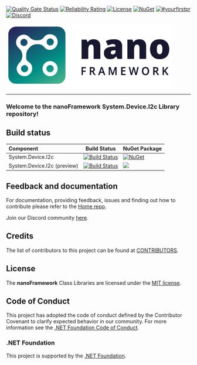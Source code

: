 [![Quality Gate Status](https://sonarcloud.io/api/project_badges/measure?project=nanoframework_lib-System.Device.I2c&metric=alert_status)](https://sonarcloud.io/dashboard?id=nanoframework_lib-System.Device.I2c) [![Reliability Rating](https://sonarcloud.io/api/project_badges/measure?project=nanoframework_lib-System.Device.I2c&metric=reliability_rating)](https://sonarcloud.io/dashboard?id=nanoframework_lib-System.Device.I2c) [![License](https://img.shields.io/badge/License-MIT-blue.svg)](LICENSE) [![NuGet](https://img.shields.io/nuget/dt/nanoFramework.System.Device.I2c.svg?label=NuGet&style=flat&logo=nuget)](https://www.nuget.org/packages/nanoFramework.System.Device.I2c/) [![#yourfirstpr](https://img.shields.io/badge/first--timers--only-friendly-blue.svg)](https://github.com/nanoframework/Home/blob/master/CONTRIBUTING.md) [![Discord](https://img.shields.io/discord/478725473862549535.svg?logo=discord&logoColor=white&label=Discord&color=7289DA)](https://discord.gg/gCyBu8T)

![nanoFramework logo](https://github.com/nanoframework/Home/blob/master/resources/logo/nanoFramework-repo-logo.png)

-----

### Welcome to the **nanoFramework** System.Device.I2c Library repository!

## Build status

| Component | Build Status | NuGet Package |
|:-|---|---|
| System.Device.I2c | [![Build Status](https://dev.azure.com/nanoframework/System.Device.I2c/_apis/build/status/nanoframework.lib-System.Device.I2c?branchName=develop)](https://dev.azure.com/nanoframework/System.Device.I2c/_build/latest?definitionId=28?branchName=master) | [![NuGet](https://img.shields.io/nuget/v/nanoFramework.System.Device.I2c.svg?label=NuGet&style=flat&logo=nuget)](https://www.nuget.org/packages/nanoFramework.System.Device.I2c/) |
| System.Device.I2c (preview) | [![Build Status](https://dev.azure.com/nanoframework/System.Device.I2c/_apis/build/status/nanoframework.lib-System.Device.I2c?branchName=develop)](https://dev.azure.com/nanoframework/System.Device.I2c/_build/latest?definitionId=28?branchName=develop) | [![](https://badgen.net/badge/NuGet/preview/D7B023?icon=https://simpleicons.now.sh/azuredevops/fff)](https://dev.azure.com/nanoframework/feed/_packaging?_a=package&feed=sandbox&package=nanoFramework.System.Device.I2c&protocolType=NuGet&view=overview) |

## Feedback and documentation

For documentation, providing feedback, issues and finding out how to contribute please refer to the [Home repo](https://github.com/nanoframework/Home).

Join our Discord community [here](https://discord.gg/gCyBu8T).

## Credits

The list of contributors to this project can be found at [CONTRIBUTORS](https://github.com/nanoframework/Home/blob/master/CONTRIBUTORS.md).

## License

The **nanoFramework** Class Libraries are licensed under the [MIT license](LICENSE).

## Code of Conduct

This project has adopted the code of conduct defined by the Contributor Covenant to clarify expected behavior in our community.
For more information see the [.NET Foundation Code of Conduct](https://dotnetfoundation.org/code-of-conduct).

### .NET Foundation

This project is supported by the [.NET Foundation](https://dotnetfoundation.org).
